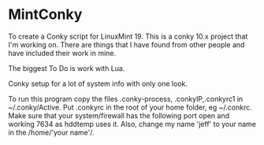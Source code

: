 
# MintConky
To create a Conky script for LinuxMint 19. 
This is a conky 10.x project that I'm working on.
There are things that I have found from other people and have included their work in mine.


The biggest To Do is work with Lua.

Conky setup for a lot of system info with only one look.


To run this program copy the files .conky-process, .conkyIP,.conkyrc1 in ~/.conky/Active.
Put .conkyrc in the root of your home folder, eg ~/.conkrc.
Make sure that your system/firewall has the following port open and working 7634 as hddtemp uses it.
Also, change my name 'jeff' to your name in the /home/'your name'/.


